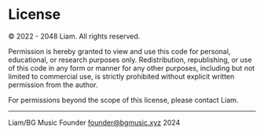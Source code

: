 # License

© 2022 - 2048 Liam. All rights reserved.

Permission is hereby granted to view and use this code for personal, educational, or research purposes only. Redistribution, republishing, or use of this code in any form or manner for any other purposes, including but not limited to commercial use, is strictly prohibited without explicit written permission from the author.

For permissions beyond the scope of this license, please contact Liam.

---

Liam/BG Music Founder
founder@bgmusic.xyz
2024
